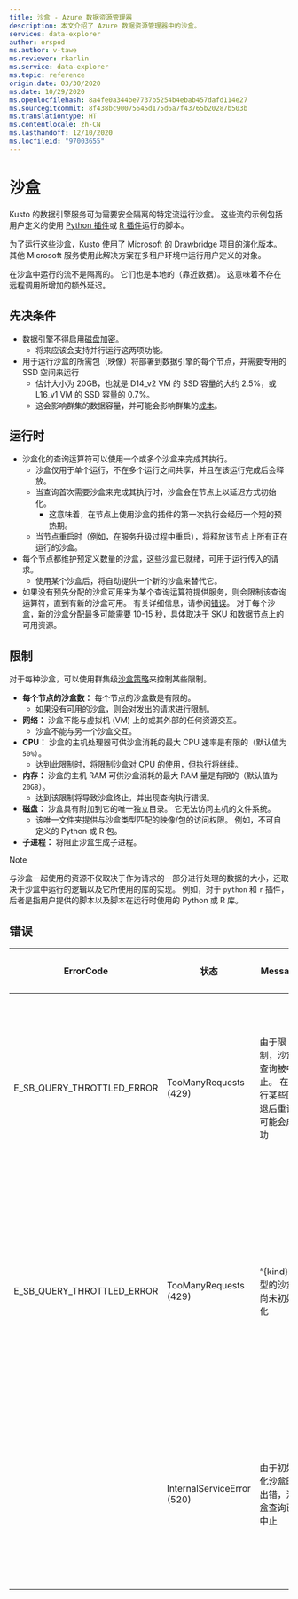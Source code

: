 ```yaml
---
title: 沙盒 - Azure 数据资源管理器
description: 本文介绍了 Azure 数据资源管理器中的沙盒。
services: data-explorer
author: orspod
ms.author: v-tawe
ms.reviewer: rkarlin
ms.service: data-explorer
ms.topic: reference
origin.date: 03/30/2020
ms.date: 10/29/2020
ms.openlocfilehash: 8a4fe0a344be7737b5254b4ebab457dafd114e27
ms.sourcegitcommit: 8f438bc90075645d175d6a7f43765b20287b503b
ms.translationtype: HT
ms.contentlocale: zh-CN
ms.lasthandoff: 12/10/2020
ms.locfileid: "97003655"
---
```

# <a name="sandboxes"></a>沙盒

Kusto 的数据引擎服务可为需要安全隔离的特定流运行沙盒。
这些流的示例包括用户定义的使用 [Python 插件](../query/pythonplugin.md)或 [R 插件](../query/rplugin.md)运行的脚本。

为了运行这些沙盒，Kusto 使用了 Microsoft 的 [Drawbridge](https://www.microsoft.com/research/project/drawbridge/) 项目的演化版本。 其他 Microsoft 服务使用此解决方案在多租户环境中运行用户定义的对象。

在沙盒中运行的流不是隔离的。 它们也是本地的（靠近数据）。 这意味着不存在远程调用所增加的额外延迟。

## <a name="prerequisites"></a>先决条件

* 数据引擎不得启用[磁盘加密](../../security.md#data-encryption)。
  * 将来应该会支持并行运行这两项功能。
* 用于运行沙盒的所需包（映像）将部署到数据引擎的每个节点，并需要专用的 SSD 空间来运行
  * 估计大小为 20GB，也就是 D14_v2 VM 的 SSD 容量的大约 2.5%，或 L16_v1 VM 的 SSD 容量的 0.7%。
  * 这会影响群集的数据容量，并可能会影响群集的[成本](https://www.azure.cn/pricing/details/data-explorer)。

## <a name="runtime"></a>运行时

* 沙盒化的查询运算符可以使用一个或多个沙盒来完成其执行。
  * 沙盒仅用于单个运行，不在多个运行之间共享，并且在该运行完成后会释放。
  * 当查询首次需要沙盒来完成其执行时，沙盒会在节点上以延迟方式初始化。
    * 这意味着，在节点上使用沙盒的插件的第一次执行会经历一个短的预热期。
  * 当节点重启时（例如，在服务升级过程中重启），将释放该节点上所有正在运行的沙盒。
* 每个节点都维护预定义数量的沙盒，这些沙盒已就绪，可用于运行传入的请求。
  * 使用某个沙盒后，将自动提供一个新的沙盒来替代它。
* 如果没有预先分配的沙盒可用来为某个查询运算符提供服务，则会限制该查询运算符，直到有新的沙盒可用。 有关详细信息，请参阅[错误](#errors)。 对于每个沙盒，新的沙盒分配最多可能需要 10-15 秒，具体取决于 SKU 和数据节点上的可用资源。

## <a name="limitations"></a>限制

对于每种沙盒，可以使用群集级[沙盒策略](../management/sandboxpolicy.md)来控制某些限制。

* **每个节点的沙盒数：** 每个节点的沙盒数是有限的。
  * 如果没有可用的沙盒，则会对发出的请求进行限制。
* **网络：** 沙盒不能与虚拟机 (VM) 上的或其外部的任何资源交互。
  * 沙盒不能与另一个沙盒交互。
* **CPU：** 沙盒的主机处理器可供沙盒消耗的最大 CPU 速率是有限的（默认值为 `50%`）。
  * 达到此限制时，将限制沙盒对 CPU 的使用，但执行将继续。
* **内存：** 沙盒的主机 RAM 可供沙盒消耗的最大 RAM 量是有限的（默认值为 `20GB`）。
  * 达到该限制将导致沙盒终止，并出现查询执行错误。
* **磁盘：** 沙盒具有附加到它的唯一独立目录。 它无法访问主机的文件系统。
  * 该唯一文件夹提供与沙盒类型匹配的映像/包的访问权限。 例如，不可自定义的 Python 或 R 包。
* **子进程：** 将阻止沙盒生成子进程。

> [!NOTE]
> 与沙盒一起使用的资源不仅取决于作为请求的一部分进行处理的数据的大小，还取决于沙盒中运行的逻辑以及它所使用的库的实现。
> 例如，对于 `python` 和 `r` 插件，后者是指用户提供的脚本以及脚本在运行时使用的 Python 或 R 库。

## <a name="errors"></a>错误

|ErrorCode                 |状态                     |Message                                                                                            |可能的原因                                                                                                    |
|--------------------------|---------------------------|---------------------------------------------------------------------------------------------------|--------------------------------------------------------------------------------------------------------------------|
|E_SB_QUERY_THROTTLED_ERROR|TooManyRequests (429)      |由于限制，沙盒查询被中止。 在进行某些回退后重试可能会成功   |目标节点上没有可用的沙盒。 新沙盒应在几秒钟内变得可用         |
|E_SB_QUERY_THROTTLED_ERROR|TooManyRequests (429)      |“{kind}”类型的沙盒尚未初始化                                            |沙盒策略最近发生了更改。 遵守新策略的新沙盒将在几秒钟内变得可用|
|                          |InternalServiceError (520) |由于初始化沙盒时出错，沙盒查询已中止                         |意外的基础结构故障。 如果问题仍然存在，请创建支持请求                         |
